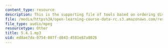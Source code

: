 ```yaml
---
content_type: resource
description: This is the supporting file of tools based on ordering dishes.
file: /media/https%3A/open-learning-course-data-rc.s3.amazonaws.com/res-21g-003-learning-chinese-a-foundation-course-in-mandarin-spring-2011/ed8ae7da0754807fd8434581e87a8026_5.4.1.mp3
file_type: audio/mpeg
resourcetype: Other
title: 5.4.1.mp3
uid: ed8ae7da-0754-807f-d843-4581e87a8026
---
```

